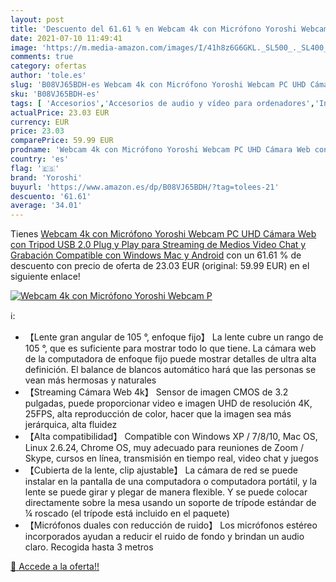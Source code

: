 ```yaml
---
layout: post
title: 'Descuento del 61.61 % en Webcam 4k con Micrófono Yoroshi Webcam P'
date: 2021-07-10 11:49:41
image: 'https://m.media-amazon.com/images/I/41h8z6G6GKL._SL500_._SL400_.jpg'
comments: true
category: ofertas
author: 'tole.es'
slug: 'B08VJ65BDH-es Webcam 4k con Micrófono Yoroshi Webcam PC UHD Cámara Web...'
sku: 'B08VJ65BDH-es'
tags: [ 'Accesorios','Accesorios de audio y vídeo para ordenadores','Informática','Webcams y telefonía VoIP','android','yoroshi', ]
actualPrice: 23.03 EUR
currency: EUR
price: 23.03
comparePrice: 59.99 EUR
prodname: 'Webcam 4k con Micrófono Yoroshi Webcam PC UHD Cámara Web con Tripod  USB 2.0 Plug y Play para Streaming de Medios Video Chat y Grabación Compatible con Windows  Mac y Android'
country: 'es'
flag: '🇪🇸'
brand: 'Yoroshi'
buyurl: 'https://www.amazon.es/dp/B08VJ65BDH/?tag=tolees-21'
descuento: '61.61'
average: '34.01'
---
```


Tienes [Webcam 4k con Micrófono Yoroshi Webcam PC UHD Cámara Web con Tripod  USB 2.0 Plug y Play para Streaming de Medios Video Chat y Grabación Compatible con Windows  Mac y Android](https://www.amazon.es/dp/B08VJ65BDH/?tag=tolees-21) con un 61.61 % de descuento con precio de oferta de 23.03 EUR (original: 59.99 EUR) en el siguiente enlace!

[![Webcam 4k con Micrófono Yoroshi Webcam P](https://m.media-amazon.com/images/I/41h8z6G6GKL._SL500_._SL400_.jpg)](https://www.amazon.es/dp/B08VJ65BDH/?tag=tolees-21)

ℹ️:

- 【Lente gran angular de 105 °, enfoque fijo】 La lente cubre un rango de 105 °, que es suficiente para mostrar todo lo que tiene. La cámara web de la computadora de enfoque fijo puede mostrar detalles de ultra alta definición. El balance de blancos automático hará que las personas se vean más hermosas y naturales
- 【Streaming Cámara Web 4k】 Sensor de imagen CMOS de 3.2 pulgadas, puede proporcionar video e imagen UHD de resolución 4K, 25FPS, alta reproducción de color, hacer que la imagen sea más jerárquica, alta fluidez
- 【Alta compatibilidad】 Compatible con Windows XP / 7/8/10, Mac OS, Linux 2.6.24, Chrome OS, muy adecuado para reuniones de Zoom / Skype, cursos en línea, transmisión en tiempo real, video chat y juegos
- 【Cubierta de la lente, clip ajustable】 La cámara de red se puede instalar en la pantalla de una computadora o computadora portátil, y la lente se puede girar y plegar de manera flexible. Y se puede colocar directamente sobre la mesa usando un soporte de trípode estándar de ¼ roscado (el trípode está incluido en el paquete)
- 【Micrófonos duales con reducción de ruido】 Los micrófonos estéreo incorporados ayudan a reducir el ruido de fondo y brindan un audio claro. Recogida hasta 3 metros

[🛒 Accede a la oferta!!](https://www.amazon.es/dp/B08VJ65BDH/?tag=tolees-21)
